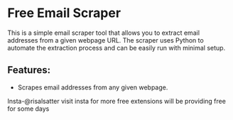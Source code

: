 # Free Email Scraper

This is a simple email scraper tool that allows you to extract email addresses from a given webpage URL. The scraper uses Python to automate the extraction process and can be easily run with minimal setup.

## Features:
- Scrapes email addresses from any given webpage.



Insta-@risalsatter visit insta for more free extensions will be providing free for some days
